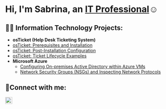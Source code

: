 <h1>Hi, I'm Sabrina, an <a href="https://linkedin.com/in/sjustice92">IT Professional</a>☺</h1>

<h2>👨‍💻 Information Technology Projects:</h2>

- <b>osTicket (Help Desk Ticketing System)</b>
 - [osTicket: Prerequisites and Installation](https://github.com/sabrinaj011/osticket-prereqs)
  - [osTicket: Post-Installation Configuration](https://github.com/sabrinaj011/post-install-config)
  - [osTicket: Ticket Lifecycle Examples](https://github.com/sabrinaj011/ticket-lifecycle)
- <b>Microsoft Azure</b>
  - [Configuring On-premises Active Directory within Azure VMs](https://github.com/sabrinaj011/configure-ad)
  - [Network Security Groups (NSGs) and Inspecting Network Protocols](https://github.com/sabrinaj011/azure-network-protocols)

<h2>🤳Connect with me:</h2>

[<img align="left" alt="Sabrina | LinkedIn" width="22px" src="https://cdn.jsdelivr.net/npm/simple-icons@v3/icons/linkedin.svg" />][linkedin]

[linkedin]: https://linkedin.com/in/sjustice92
